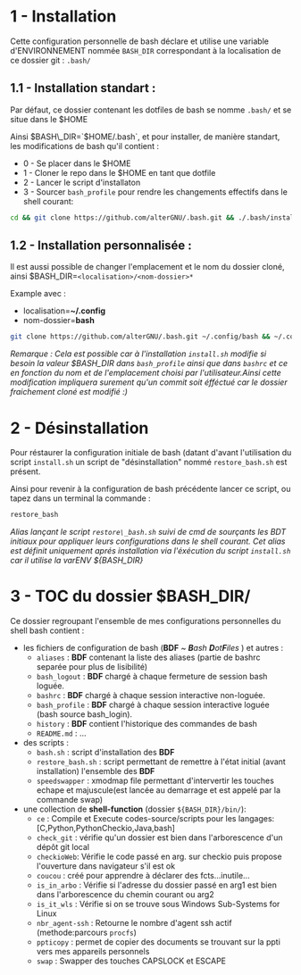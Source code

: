 # 1 - Installation
Cette configuration personnelle de bash déclare et utilise une variable d'ENVIRONNEMENT nommée `BASH_DIR` correspondant
à la localisation de ce dossier git : `.bash/`

## 1.1 - Installation standart :
Par défaut, ce dossier contenant les dotfiles de bash se nomme `.bash/` et se situe dans le $HOME

Ainsi $BASH\_DIR=`$HOME/.bash`, et pour installer, de manière standart, les modifications de bash qu'il contient :

* 0 - Se placer dans le $HOME
* 1 - Cloner le repo dans le $HOME en tant que dotfile
* 2 - Lancer le script d'installaton
* 3 - Sourcer `bash_profile` pour rendre les changements effectifs dans le shell courant:

```bash
cd && git clone https://github.com/alterGNU/.bash.git && ./.bash/install.sh && source .bash/bash_profile
```

## 1.2 - Installation personnalisée : 
Il est aussi possible de changer l'emplacement et le nom du dossier cloné, ainsi $BASH\_DIR=`<localisation>/<nom-dossier>*`

Example avec :
- localisation=**~/.config** 
- nom-dossier=**bash**

```bash
git clone https://github.com/alterGNU/.bash.git ~/.config/bash && ~/.config/bash/install.sh && . ~/.config/bash/bash_profile
```
_Remarque : Cela est possible car à l'installation `install.sh` modifie si besoin la valeur $BASH_DIR dans
`bash_profile` ainsi que dans `bashrc` et ce en fonction du nom et de l'emplacement choisi par l'utilisateur.Ainsi cette
modification impliquera surement qu'un commit soit éfféctué car le dossier fraichement cloné est modifié :)_

# 2 - Désinstallation
Pour réstaurer la configuration initiale de bash (datant d'avant l'utilisation du script `install.sh` un script de
"désinstallation" nommé `restore_bash.sh` est présent.

Ainsi pour revenir à la configuration de bash précédente lancer ce script, ou tapez dans un terminal la commande :

```bash
restore_bash
```
_Alias lançant le script `restore\_bash.sh` suivi de cmd de sourçants les BDT initiaux pour appliquer leurs
configurations dans le shell courant. Cet alias est définit uniquement aprés installation via l'éxécution du script
`install.sh` car il utilise la varENV ${BASH_DIR}_

# 3 - TOC du dossier $BASH_DIR/
Ce dossier regroupant l'ensemble de mes configurations personnelles du shell bash contient :
- les fichiers de configuration de bash (**BDF** ~ _**B**ash **D**ot**F**iles_ ) et autres :
    - `aliases`  : **BDF** contenant la liste des aliases (partie de bashrc separée pour plus de lisibilité)
    - `bash_logout` : **BDF** chargé à chaque fermeture de session bash loguée.
    - `bashrc` : **BDF** chargé à chaque session interactive non-loguée.
    - `bash_profile` : **BDF** chargé à chaque session interactive loguée (bash source bash\_login).
    - `history` : **BDF** contient l'historique des commandes de bash
    - `README.md` : ...
- des scripts :
    - `bash.sh` : script d'installation des **BDF**
    - `restore_bash.sh` : script permettant de remettre à l'état initial (avant installation) l'ensemble des **BDF**
    - `speedswapper` : xmodmap file permettant d'intervertir les touches echape et majuscule(est lancée au demarrage et est appelé par la commande swap)
- une collection de **shell-function** (dossier `${BASH_DIR}/bin/`):
    - `ce` : Compile et Execute codes-source/scripts pour les langages: [C,Python,PythonCheckio,Java,bash]
    - `check_git` : vérifie qu'un dossier est bien dans l'arborescence d'un dépôt git local
    - `checkioWeb`: Vérifie le code passé en arg. sur checkio puis propose l'ouverture dans navigateur s'il est ok
    - `coucou` : créé pour apprendre à déclarer des fcts...inutile...
    - `is_in_arbo` : Vérifie si l'adresse du dossier passé en arg1 est bien dans l'arborescence du chemin courant ou arg2
    - `is_it_wls` : Vérifie si on se trouve sous Windows Sub-Systems for Linux
    - `nbr_agent-ssh` : Retourne le nombre d'agent ssh actif (methode:parcours `procfs`)
    - `ppticopy` : permet de copier des documents se trouvant sur la ppti vers mes appareils personnels
    - `swap` : Swapper des touches CAPSLOCK et ESCAPE
